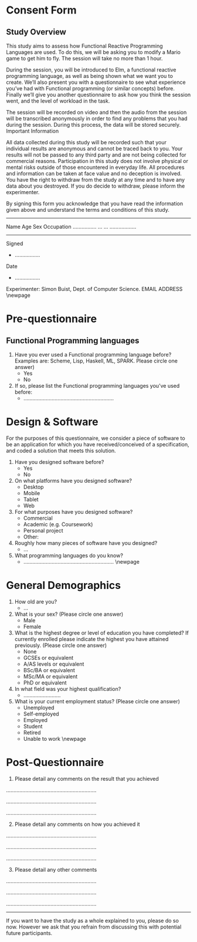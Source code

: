 ﻿# Consent Form

## Study Overview

This study aims to assess how Functional Reactive Programming Languages are used. To do this, we will be asking you to modify a Mario game to get him to fly. The session will take no more than 1 hour.

During the session, you will be introduced to Elm, a functional reactive programming language, as well as being shown what we want you to create. We’ll also present you with a questionnaire to see what experience you’ve had with Functional programming (or similar concepts) before. Finally we’ll give you another questionnaire to ask how you think the session went, and the level of workload in the task.

The session will be recorded on video and then the audio from the session will be transcribed anonymously in order to find any problems that you had during the session. During this process, the data will be stored securely.
Important Information

All data collected during this study will be recorded such that your individual results are anonymous and cannot be traced back to you. 
Your results will not be passed to any third party and are not being collected for commercial reasons.
Participation in this study does not involve physical or mental risks outside of those encountered in everyday life.
All procedures and information can be taken at face value and no deception is involved.
You have the right to withdraw from the study at any time and to have any data about you destroyed. If you do decide to withdraw, please inform the experimenter. 

By signing this form you acknowledge that you have read the information given above and understand the terms and conditions of this study.

-------------------- -------- -------- -------------------
Name                 Age      Sex      Occupation
................     ...      ...      .................. 
-------------------- -------- -------- -------------------

Signed

* .................

Date

* .................

Experimenter: Simon Buist, Dept. of Computer Science. EMAIL ADDRESS
\newpage

# Pre-questionnaire

## Functional Programming languages

1. Have you ever used a Functional programming language before? Examples are: Scheme, Lisp, Haskell, ML, SPARK. Please circle one answer)
    * Yes
    * No
2. If so, please list the Functional programming  languages you’ve used before:
    * .............................................................

# Design & Software

For the purposes of this questionnaire, we consider a piece of software to be an application for which you have received/conceived of a specification, and coded a solution that meets this solution.

1. Have you designed software before?
    * Yes
    * No
2. On what platforms have you designed software?
    * Desktop
    * Mobile
    * Tablet
    * Web
3. For what purposes have you designed software?
    * Commercial
    * Academic (e.g. Coursework)
    * Personal project
    * Other: 
4. Roughly how many pieces of software have you designed?
    * ...
5. What programming languages do you know?
    * .............................................................
\newpage

# General Demographics

1. How old are you?  	
    * ...
2. What is your sex? (Please circle one answer)
    * Male
    * Female
3. What is the highest degree or level of education you have completed? If currently enrolled please indicate the highest you have attained previously. (Please circle one answer)
    * None
    * GCSEs or equivalent
    * A/AS levels or equivalent
    * BSc/BA or equivalent
    * MSc/MA or equivalent
    * PhD or equivalent
4. In what field was your highest qualification?
    * .........................
5. What is your current employment status? (Please circle one answer)
    * Unemployed
    * Self-employed
    * Employed
    * Student
    * Retired
    * Unable to work
\newpage

# Post-Questionnaire

1. Please detail any comments on the result that you achieved

.............................................................

.............................................................

.............................................................

2. Please detail any comments on how you achieved it

.............................................................

.............................................................

.............................................................

3. Please detail any other comments

.............................................................

.............................................................

.............................................................

---

If you want to have the study as a whole explained to you, please do so now. However we ask that you refrain from discussing this with potential future participants.
